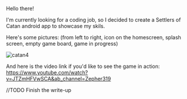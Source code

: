 Hello there!

I'm currently looking for a coding job, so I decided to create a Settlers of Catan android app to showcase my skils. 

Here's some pictures: (from left to right, icon on the homescreen, splash screen, empty game board, game in progress)

![catan4](https://github.com/zepher19/SettlersOfCatan/assets/108103331/b2da3b43-f2c0-40b8-9fbf-cf0a2449571c)




And here is the video link if you'd like to see the game in action: https://www.youtube.com/watch?v=JTZmHFVwSCA&ab_channel=Zepher319



//TODO Finish the write-up
